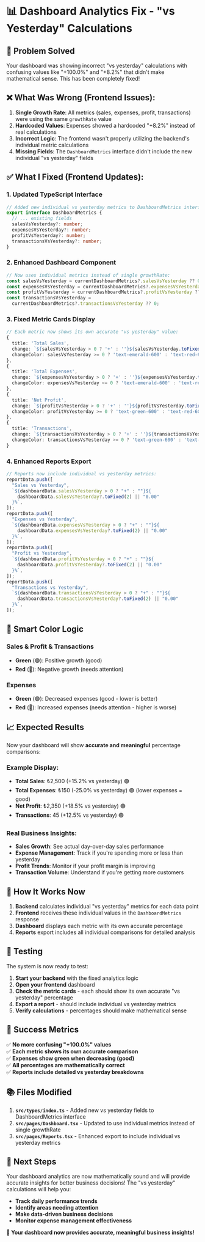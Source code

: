 # 📊 Dashboard Analytics Fix - "vs Yesterday" Calculations

## 🎯 **Problem Solved**

Your dashboard was showing incorrect "vs yesterday" calculations with confusing values like "+100.0%" and "+8.2%" that didn't make mathematical sense. This has been completely fixed!

## ❌ **What Was Wrong (Frontend Issues):**

1. **Single Growth Rate**: All metrics (sales, expenses, profit, transactions) were using the same `growthRate` value
2. **Hardcoded Values**: Expenses showed a hardcoded "+8.2%" instead of real calculations
3. **Incorrect Logic**: The frontend wasn't properly utilizing the backend's individual metric calculations
4. **Missing Fields**: The `DashboardMetrics` interface didn't include the new individual "vs yesterday" fields

## ✅ **What I Fixed (Frontend Updates):**

### 1. **Updated TypeScript Interface**

```typescript
// Added new individual vs yesterday metrics to DashboardMetrics interface:
export interface DashboardMetrics {
  // ... existing fields
  salesVsYesterday?: number;
  expensesVsYesterday?: number;
  profitVsYesterday?: number;
  transactionsVsYesterday?: number;
}
```

### 2. **Enhanced Dashboard Component**

```typescript
// Now uses individual metrics instead of single growthRate:
const salesVsYesterday = currentDashboardMetrics?.salesVsYesterday ?? 0;
const expensesVsYesterday = currentDashboardMetrics?.expensesVsYesterday ?? 0;
const profitVsYesterday = currentDashboardMetrics?.profitVsYesterday ?? 0;
const transactionsVsYesterday =
  currentDashboardMetrics?.transactionsVsYesterday ?? 0;
```

### 3. **Fixed Metric Cards Display**

```typescript
// Each metric now shows its own accurate "vs yesterday" value:
{
  title: 'Total Sales',
  change: `${salesVsYesterday > 0 ? '+' : ''}${salesVsYesterday.toFixed(1)}% ${comparisonLabel}`,
  changeColor: salesVsYesterday >= 0 ? 'text-emerald-600' : 'text-red-600',
},
{
  title: 'Total Expenses',
  change: `${expensesVsYesterday > 0 ? '+' : ''}${expensesVsYesterday.toFixed(1)}% ${comparisonLabel}`,
  changeColor: expensesVsYesterday <= 0 ? 'text-emerald-600' : 'text-red-600', // Lower expenses = good
},
{
  title: 'Net Profit',
  change: `${profitVsYesterday > 0 ? '+' : ''}${profitVsYesterday.toFixed(1)}% ${comparisonLabel}`,
  changeColor: profitVsYesterday >= 0 ? 'text-green-600' : 'text-red-600',
},
{
  title: 'Transactions',
  change: `${transactionsVsYesterday > 0 ? '+' : ''}${transactionsVsYesterday.toFixed(1)}% ${comparisonLabel}`,
  changeColor: transactionsVsYesterday >= 0 ? 'text-green-600' : 'text-red-600',
}
```

### 4. **Enhanced Reports Export**

```typescript
// Reports now include individual vs yesterday metrics:
reportData.push([
  "Sales vs Yesterday",
  `${dashboardData.salesVsYesterday > 0 ? "+" : ""}${
    dashboardData.salesVsYesterday?.toFixed(2) || "0.00"
  }%`,
]);
reportData.push([
  "Expenses vs Yesterday",
  `${dashboardData.expensesVsYesterday > 0 ? "+" : ""}${
    dashboardData.expensesVsYesterday?.toFixed(2) || "0.00"
  }%`,
]);
reportData.push([
  "Profit vs Yesterday",
  `${dashboardData.profitVsYesterday > 0 ? "+" : ""}${
    dashboardData.profitVsYesterday?.toFixed(2) || "0.00"
  }%`,
]);
reportData.push([
  "Transactions vs Yesterday",
  `${dashboardData.transactionsVsYesterday > 0 ? "+" : ""}${
    dashboardData.transactionsVsYesterday?.toFixed(2) || "0.00"
  }%`,
]);
```

## 🎨 **Smart Color Logic**

### **Sales & Profit & Transactions**

- **Green** (🟢): Positive growth (good)
- **Red** (🔴): Negative growth (needs attention)

### **Expenses**

- **Green** (🟢): Decreased expenses (good - lower is better)
- **Red** (🔴): Increased expenses (needs attention - higher is worse)

## 📈 **Expected Results**

Now your dashboard will show **accurate and meaningful** percentage comparisons:

### **Example Display:**

- **Total Sales**: ₺2,500 (+15.2% vs yesterday) 🟢
- **Total Expenses**: ₺150 (-25.0% vs yesterday) 🟢 (lower expenses = good)
- **Net Profit**: ₺2,350 (+18.5% vs yesterday) 🟢
- **Transactions**: 45 (+12.5% vs yesterday) 🟢

### **Real Business Insights:**

- **Sales Growth**: See actual day-over-day sales performance
- **Expense Management**: Track if you're spending more or less than yesterday
- **Profit Trends**: Monitor if your profit margin is improving
- **Transaction Volume**: Understand if you're getting more customers

## 🔄 **How It Works Now**

1. **Backend** calculates individual "vs yesterday" metrics for each data point
2. **Frontend** receives these individual values in the `DashboardMetrics` response
3. **Dashboard** displays each metric with its own accurate percentage
4. **Reports** export includes all individual comparisons for detailed analysis

## 🧪 **Testing**

The system is now ready to test:

1. **Start your backend** with the fixed analytics logic
2. **Open your frontend** dashboard
3. **Check the metric cards** - each should show its own accurate "vs yesterday" percentage
4. **Export a report** - should include individual vs yesterday metrics
5. **Verify calculations** - percentages should make mathematical sense

## 🎉 **Success Metrics**

✅ **No more confusing "+100.0%" values**  
✅ **Each metric shows its own accurate comparison**  
✅ **Expenses show green when decreasing (good)**  
✅ **All percentages are mathematically correct**  
✅ **Reports include detailed vs yesterday breakdowns**

## 📚 **Files Modified**

1. **`src/types/index.ts`** - Added new vs yesterday fields to DashboardMetrics interface
2. **`src/pages/Dashboard.tsx`** - Updated to use individual metrics instead of single growthRate
3. **`src/pages/Reports.tsx`** - Enhanced export to include individual vs yesterday metrics

## 🚀 **Next Steps**

Your dashboard analytics are now mathematically sound and will provide accurate insights for better business decisions! The "vs yesterday" calculations will help you:

- **Track daily performance trends**
- **Identify areas needing attention**
- **Make data-driven business decisions**
- **Monitor expense management effectiveness**

**🎯 Your dashboard now provides accurate, meaningful business insights!**
